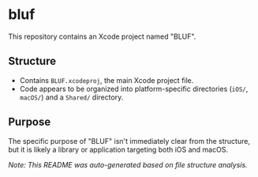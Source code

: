 # bluf

This repository contains an Xcode project named "BLUF".

## Structure

- Contains `BLUF.xcodeproj`, the main Xcode project file.
- Code appears to be organized into platform-specific directories (`iOS/`, `macOS/`) and a `Shared/` directory.

## Purpose

The specific purpose of "BLUF" isn't immediately clear from the structure, but it is likely a library or application targeting both iOS and macOS.

*Note: This README was auto-generated based on file structure analysis.* 